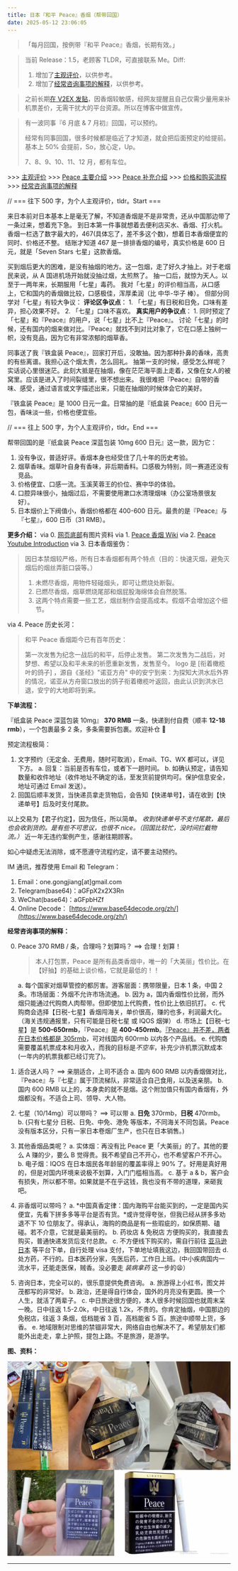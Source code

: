 ```yaml
---
title: 日本『和平 Peace』香烟（帮带回国）
date: 2025-05-12 23:06:05
---
```


> 「每月回国，按例带『和平 Peace』香烟，长期有效。」

> 当前 Release：1.5，老顾客 TLDR，可直接联系 Me。Diff:
>
> 1. 增加了[主观评价](#mark1)，以供参考。
> 2. 增加了[经常咨询事项的解释](#mark5)，以供参考。

> 之前长期[在 V2EX 发贴](https://www.v2ex.com/t/1130849)，因香烟较敏感，经网友提醒且自己仅需少量用来补机票差价，无需干扰大的平台资源。所以在博客中做宣传。

> 有一波同事『6 月底 & 7 月初』回国，可以预约。
>
> 经常有同事回国，很多时候都是临近了才知道，就会把后面预定的给提前。基本上 50% 会提前，So，放心定，Up。
>
> 7、8、9、10、11、12 月，都有车位。

\>>> [主观评价](#mark1)
\>>> [Peace 主要介绍](#mark2)
\>>> [Peace 补充介绍](#mark3)
\>>> [价格和购买流程](#mark4)
\>>> [经常咨询事项的解释](#mark5)

<a id="mark1"></a>
// === 往下 500 字，为个人主观评价，tldr。Start ===

来日本前对日本基本上是毫无了解，不知道香烟是不是非常贵，还从中国那边带了一条过来，想着充下急。
到日本第一件事就想着去便利店买水、香烟、打火机。香烟一栏选了数字最大的，467(具体忘了，差不多这个数)，想着日本香烟便宜的同时、价格还不整。
结账才知道 467 是一排排香烟的编号，真实价格是 600 日元，就是「Seven Stars 七星」这款香烟。

买到烟后更大的困难，是没有抽烟的地方。这一包烟，走了好久才抽上。对于老烟民来说，从 A 国进机场开始就没抽过烟，太煎熬了。
抽一口后，就惊为天人。以至于一两年来，长期服用「七星」毒药。
我对「七星」的评价相当高，从口感上，它和国内的香烟做比较，口感极佳，浑厚柔润（比 中华-华子 棒）。
但部分同学对「七星」有较大争议：
**评论区争议点**： 1. 「七星」有日税和日免，口味有差异，担心效果不好。 2. 「七星」口味不喜欢。
**真实用户的争议点**： 1. 同时预定了「七星」和『Peace』的用户，说「七星」比不上『Peace』。
讨论「七星」的时候，还有国内的烟来做对比。『Peace』就找不到对比对象了，它在口感上独树一帜，没有竞品，因为它有非常浓郁的烟草香。

同事送了我『铁盒装 Peace』，回家打开后，没敢抽。因为那种扑鼻的香味，高贵的有些离谱。我担心这个烟太贵，怎么回礼。
抽第一支的时候，感受怎么样呢？实话说心里很迷茫。此刻大抵是在抽烟，像在茫茫海平面上走着，又像在女人的被窝里。应该是进入了时间裂缝里，很不想出来。
我很难把『Peace』自带的香味、感受，通过语言或文字描述出来，只能在抽烟的时候体会它的美好。

『铁盒装 Peace』是 1000 日元一盒。日常抽的是『纸盒装 Peace』600 日元一包，香味淡一些，价格也便宜些。

// === 往上 500 字，为个人主观评价，tldr。End ===

<a id="mark2"></a>
帮带回国的是『纸盒装 Peace 深蓝包装 10mg 600 日元』这一款，因为它：

1. 没有争议，普适好评。香烟本身也经受住了几十年的历史考验。
2. 烟草香味。烟草叶自身有香味，非后期香料。口感极为特别，同一赛道还没有竞品。
3. 价格便宜、口感一流。玉溪芙蓉王的价位、赛中华的体验。
4. 口腔异味很小，抽烟过后，不需要使用漱口水清理烟味（办公室场景很友好）。
5. 日本烟价上下阀值小，香烟价格都在 400-600 日元。最贵的是『Peace』与『七星』，600 日币（31 RMB）。

<a id="mark3"></a>
**更多介绍：**
via 0. [网页底部](#mark6)有图片资料
via 1. [Peace 香烟 Wiki](<https://en.wikipedia.org/wiki/Peace_(cigarette)>)
via 2. [Peace Youtube Introduction](https://www.youtube.com/watch?v=tpA0kDuZ7RI)
via 3. 日本香烟鉴伪：

> 因日本禁烟较严格，所有日本香烟都有两个特点（目的：快速灭烟，避免灭烟后的烟丝弄脏口袋等。）
>
> 1.  未燃尽香烟，用物件轻碰烟头，即可让燃烧处断裂。
> 2.  已燃尽香烟，烟草燃烧尾部和烟屁股海绵体会自然脱落。
> 3.  这两个特点需要一些工艺，烟丝制作会提高成本。假烟不会增加这个细节。

via 4. Peace 历史长河：

> 和平 Peace 香烟距今已有百年历史：
>
> 第一次发售为纪念一战后的和平，后停止发售。
> 第二次发售为二战后，对梦想、希望以及和平未来的祈愿重新发售，发售至今。
> logo 是 [衔着橄榄叶的鸽子] ，源自《圣经》"诺亚方舟" 中的安宁到来：为探知大洪水后外界的情况，诺亚从方舟窗口放出的鸽子衔着橄榄叶返回，由此认识到洪水已退，安宁的大地即将到来。

<a id="mark4"></a>
**下单流程：**

『纸盒装 Peace 深蓝包装 10mg』 **370 RMB** 一条，快递到付自费（顺丰 **12-18 rmb**），一个包裹最多 2 条，多条需要拆包裹。欢迎补仓 🌹

预定流程极简：

1. 文字预约（无定金、无费用，随时可取消），Email、TG、WX 都可以，详见下方。
   a. 回复：当前是否有车位，或者下一趟时间。
   b. 如确认预定，请告知数量和收件地址（收件地址不确定的话，至发货前提供均可。保护信息安全，地址可通过 Email 发送）。
2. 回国后顺丰发货，当快递员拿走货物后，会告知【快递单号】，请在收到【快递单号】后及时支付尾款。

以上交易为【君子约定】，因为信任，所以简单。
_收到快递单号不支付尾款，最后也会收到货的。是有些不可思议，也很不 nice。（回国比较忙，没时间拦截物流。）_
近一年无违约案例产生，感谢往期顾客。

如心中疑虑无法消除，或不愿遵守流程约定，请不要主动预约。

IM 通讯，推荐使用 Email 和 Telegram：

1.  Email：one.gongjiang[at]gmail.com
2.  Telegram(base64)：aGFpX2x2X3Rn
3.  WeChat(base64)：aGFpbHZf
4.  Online Decode： [https://www.base64decode.org/zh/](https://www.base64decode.org/zh/)

<a id="mark5"></a>
**经常咨询事项的解释：**

0. Peace 370 RMB / 条，合理吗？划算吗？ ==> 合理！划算！

   > 本人打包票，Peace 是所有品类香烟中，唯一的「大美丽」性价比。在【好抽】的基础上谈价格，它就是最低的！！

   a. 每个国家对烟草管控的都厉害。游客层面：携带限量，日本 1 条，中国 2 条。市场层面：外烟不允许市场流通。
   b. 因为 a，国内香烟性价比弱，而外烟只能通过代购商人肉帮带。但即使加上代购费，性价比上依旧抗打。
   c. 代购商会选择【日税-七星】香烟闯海关，单价很高，赚的也多，利润最大化。（海关违规通报里，只有可能是日税七星 或 IQOS 烟弹）
   d. 市场上【日税-七星】是 **500-650rmb**，『Peace』是 **400-450rmb**。[『Peace』并不差，两者在日本价格都是 305rmb](#mark1)，可对线国内 600rmb 以内各个产品线。
   e. 代购商需要覆盖机票成本和月收入，而我的目标是*不空车*，补充少许机票沉默成本(一年内的机票我都已经订完了)。

1. 适合送人吗？ ==> 亲朋适合，上司不适合
   a. 国内 600 RMB 以内香烟做对比，『Peace』与『七星』属于顶流梯队，非常适合自己食用，以及送亲朋。
   b. 国内 600 RMB 以上的，本身卖的就不是烟。这个附加值只有国内香烟有，外烟都没有。不适合上司、领导、大人物。
2. 七星（10/14mg）可以带吗？ ==> 可以带
   a. **日免** 370rmb，**日税** 470rmb。
   b. (只有七星分 日税、日免、中免、港免 等版本，不同海关不同包装。Peace 没有版本区分，只有一家日本卷烟厂生产，也只在日本销售。)
3. 其他香烟品类呢？
   a. 实体烟：再没有比 Peace 更「大美丽」的了。其他的要么 A 赚的少，要么 B 觉得贵。我不希望自己不开心，也不希望客户不开心。
   b. 电子烟：IQOS 在日本烟民各年龄层的覆盖率得上 90% 了。好用是真好用的，但是对国内环境来说极不划算，入门门槛相当高。
   c. 基于 a & b，客户会有损失，所以都不带。如果就是不在乎这钱，我也没有不带的道理，来砸我吧。

4. 非香烟可以带吗？
   a. *中国真香定律：国内海购平台能买到的，一定是国内买便宜，先看下拼多多等平台是否有货。*或许觉得夸张，但我已经从拼多多劝退不下 10 位朋友了。得承认，海购的商品是有一些瑕疵的，如保质期、磕碰。若不介意，它就是最美丽的。
   b. 药妆店 & 免税店 方便购买的，我直接去购买，普通快递发货后支付总款。
   c. 不方便线下购买的，需自行前往 [亚马逊日本](https://www.amazon.co.jp) 等平台下单，自行处理 visa 支付，下单地址填我这边，我回国带回去
   d. 处方药，不行的。日本医药分家，先医后药，工作日上班。(中小疾病国内一流水平，还能走医保，贼香。没必要走 _装病拿药_ 这一步的😫）
5. 咨询日本，完全可以的，很乐意提供免费咨询。
   a. 旅游得上小红书，图文并茂都写的非常好。
   b. 政治，还是得自行体会，国外的月亮没有更圆。换一个人生，就活了两辈子。
   c. 中日旅途很方便的，本人很多时候回国也就周末呆一晚。日中往返 1.5-2.0k，中日往返 1.2k，不贵的。你肯定抽烟，中国那边的免税店，往返 3 条烟，低档能省 3 百，高档能省 5 百。旅途中顺带上货，多香。
   e. 地域限制对思维的禁锢非常大，网络自由也解决不了。希望朋友们都能外出走走，拿上护照，提包上路。不是旅游，是游学。

<a id="mark6"></a>
**图、资料：**

![Peace 香烟](https://raw.githubusercontent.com/yigegongjiang/image_space/main/blog_img/20250510141818086.jpg)

---
